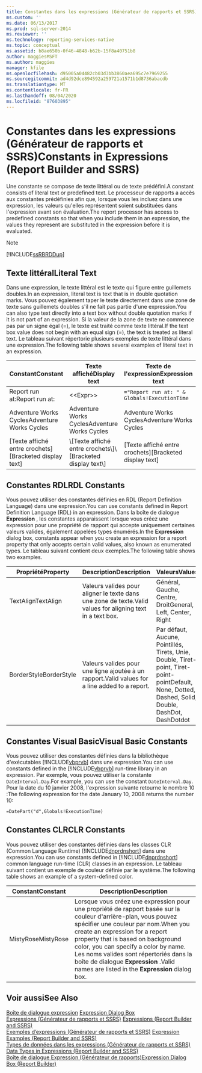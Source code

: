 ```yaml
---
title: Constantes dans les expressions (Générateur de rapports et SSRS) | Microsoft Docs
ms.custom: ''
ms.date: 06/13/2017
ms.prod: sql-server-2014
ms.reviewer: ''
ms.technology: reporting-services-native
ms.topic: conceptual
ms.assetid: b8ae650b-0f46-4848-b62b-15f8a40751b8
author: maggiesMSFT
ms.author: maggies
manager: kfile
ms.openlocfilehash: d95005a04482cb03d3bb3860aea695c7e7969255
ms.sourcegitcommit: ad4d92dce894592a259721a1571b1d8736abacdb
ms.translationtype: MT
ms.contentlocale: fr-FR
ms.lasthandoff: 08/04/2020
ms.locfileid: "87603895"
---
```

# <a name="constants-in-expressions-report-builder-and-ssrs"></a><span data-ttu-id="5da20-102">Constantes dans les expressions (Générateur de rapports et SSRS)</span><span class="sxs-lookup"><span data-stu-id="5da20-102">Constants in Expressions (Report Builder and SSRS)</span></span>
  <span data-ttu-id="5da20-103">Une constante se compose de texte littéral ou de texte prédéfini.</span><span class="sxs-lookup"><span data-stu-id="5da20-103">A constant consists of literal text or predefined text.</span></span> <span data-ttu-id="5da20-104">Le processeur de rapports a accès aux constantes prédéfinies afin que, lorsque vous les incluez dans une expression, les valeurs qu'elles représentent soient substituées dans l'expression avant son évaluation.</span><span class="sxs-lookup"><span data-stu-id="5da20-104">The report processor has access to predefined constants so that when you include them in an expression, the values they represent are substituted in the expression before it is evaluated.</span></span>  
  
> [!NOTE]  
>  [!INCLUDE[ssRBRDDup](../../includes/ssrbrddup-md.md)]  
  
## <a name="literal-text"></a><span data-ttu-id="5da20-105">Texte littéral</span><span class="sxs-lookup"><span data-stu-id="5da20-105">Literal Text</span></span>  
 <span data-ttu-id="5da20-106">Dans une expression, le texte littéral est le texte qui figure entre guillemets doubles.</span><span class="sxs-lookup"><span data-stu-id="5da20-106">In an expression, literal text is text that is in double quotation marks.</span></span> <span data-ttu-id="5da20-107">Vous pouvez également taper le texte directement dans une zone de texte sans guillemets doubles s'il ne fait pas partie d'une expression.</span><span class="sxs-lookup"><span data-stu-id="5da20-107">You can also type text directly into a text box without double quotation marks if it is not part of an expression.</span></span> <span data-ttu-id="5da20-108">Si la valeur de la zone de texte ne commence pas par un signe égal (=), le texte est traité comme texte littéral.</span><span class="sxs-lookup"><span data-stu-id="5da20-108">If the text box value does not begin with an equal sign (=), the text is treated as literal text.</span></span> <span data-ttu-id="5da20-109">Le tableau suivant répertorie plusieurs exemples de texte littéral dans une expression.</span><span class="sxs-lookup"><span data-stu-id="5da20-109">The following table shows several examples of literal text in an expression.</span></span>  
  
|<span data-ttu-id="5da20-110">Constant</span><span class="sxs-lookup"><span data-stu-id="5da20-110">Constant</span></span>|<span data-ttu-id="5da20-111">Texte affiché</span><span class="sxs-lookup"><span data-stu-id="5da20-111">Display text</span></span>|<span data-ttu-id="5da20-112">Texte de l'expression</span><span class="sxs-lookup"><span data-stu-id="5da20-112">Expression text</span></span>|  
|--------------|------------------|---------------------|  
|<span data-ttu-id="5da20-113">Report run at:</span><span class="sxs-lookup"><span data-stu-id="5da20-113">Report run at:</span></span>|<\<Expr>>|`="Report run at: " & Globals!ExecutionTime`|  
|<span data-ttu-id="5da20-114">Adventure Works Cycles</span><span class="sxs-lookup"><span data-stu-id="5da20-114">Adventure Works Cycles</span></span>|<span data-ttu-id="5da20-115">Adventure Works Cycles</span><span class="sxs-lookup"><span data-stu-id="5da20-115">Adventure Works Cycles</span></span>|<span data-ttu-id="5da20-116">Adventure Works Cycles</span><span class="sxs-lookup"><span data-stu-id="5da20-116">Adventure Works Cycles</span></span>|  
|<span data-ttu-id="5da20-117">[Texte affiché entre crochets]</span><span class="sxs-lookup"><span data-stu-id="5da20-117">[Bracketed display text]</span></span>|<span data-ttu-id="5da20-118">\\[Texte affiché entre crochets\\]</span><span class="sxs-lookup"><span data-stu-id="5da20-118">\\[Bracketed display text\\]</span></span>|<span data-ttu-id="5da20-119">[Texte affiché entre crochets]</span><span class="sxs-lookup"><span data-stu-id="5da20-119">[Bracketed display text]</span></span>|  
  
## <a name="rdl-constants"></a><span data-ttu-id="5da20-120">Constantes RDL</span><span class="sxs-lookup"><span data-stu-id="5da20-120">RDL Constants</span></span>  
 <span data-ttu-id="5da20-121">Vous pouvez utiliser des constantes définies en RDL (Report Definition Language) dans une expression.</span><span class="sxs-lookup"><span data-stu-id="5da20-121">You can use constants defined in Report Definition Language (RDL) in an expression.</span></span> <span data-ttu-id="5da20-122">Dans la boîte de dialogue **Expression** , les constantes apparaissent lorsque vous créez une expression pour une propriété de rapport qui accepte uniquement certaines valeurs valides, également appelées types énumérés.</span><span class="sxs-lookup"><span data-stu-id="5da20-122">In the **Expression** dialog box, constants appear when you create an expression for a report property that only accepts certain valid values, also known as enumerated types.</span></span> <span data-ttu-id="5da20-123">Le tableau suivant contient deux exemples.</span><span class="sxs-lookup"><span data-stu-id="5da20-123">The following table shows two examples.</span></span>  
  
|<span data-ttu-id="5da20-124">Propriété</span><span class="sxs-lookup"><span data-stu-id="5da20-124">Property</span></span>|<span data-ttu-id="5da20-125">Description</span><span class="sxs-lookup"><span data-stu-id="5da20-125">Description</span></span>|<span data-ttu-id="5da20-126">Valeurs</span><span class="sxs-lookup"><span data-stu-id="5da20-126">Values</span></span>|  
|--------------|-----------------|------------|  
|<span data-ttu-id="5da20-127">TextAlign</span><span class="sxs-lookup"><span data-stu-id="5da20-127">TextAlign</span></span>|<span data-ttu-id="5da20-128">Valeurs valides pour aligner le texte dans une zone de texte.</span><span class="sxs-lookup"><span data-stu-id="5da20-128">Valid values for aligning text in a text box.</span></span>|<span data-ttu-id="5da20-129">Général, Gauche, Centre, Droit</span><span class="sxs-lookup"><span data-stu-id="5da20-129">General, Left, Center, Right</span></span>|  
|<span data-ttu-id="5da20-130">BorderStyle</span><span class="sxs-lookup"><span data-stu-id="5da20-130">BorderStyle</span></span>|<span data-ttu-id="5da20-131">Valeurs valides pour une ligne ajoutée à un rapport.</span><span class="sxs-lookup"><span data-stu-id="5da20-131">Valid values for a line added to a report.</span></span>|<span data-ttu-id="5da20-132">Par défaut, Aucune, Pointillés, Tirets, Unie, Double, Tiret-point, Tiret-point-point</span><span class="sxs-lookup"><span data-stu-id="5da20-132">Default, None, Dotted, Dashed, Solid, Double, DashDot, DashDotdot</span></span>|  
  
## <a name="visual-basic-constants"></a><span data-ttu-id="5da20-133">Constantes Visual Basic</span><span class="sxs-lookup"><span data-stu-id="5da20-133">Visual Basic Constants</span></span>  
 <span data-ttu-id="5da20-134">Vous pouvez utiliser des constantes définies dans la bibliothèque d'exécutables [!INCLUDE[vbprvb](../../includes/vbprvb-md.md)] dans une expression.</span><span class="sxs-lookup"><span data-stu-id="5da20-134">You can use constants defined in the [!INCLUDE[vbprvb](../../includes/vbprvb-md.md)] run-time library in an expression.</span></span> <span data-ttu-id="5da20-135">Par exemple, vous pouvez utiliser la constante `DateInterval.Day`.</span><span class="sxs-lookup"><span data-stu-id="5da20-135">For example, you can use the constant `DateInterval.Day`.</span></span> <span data-ttu-id="5da20-136">Pour la date du 10 janvier 2008, l'expression suivante retourne le nombre 10 :</span><span class="sxs-lookup"><span data-stu-id="5da20-136">The following expression for the date January 10, 2008 returns the number 10:</span></span>  
  
 `=DatePart("d",Globals!ExecutionTime)`  
  
## <a name="clr-constants"></a><span data-ttu-id="5da20-137">Constantes CLR</span><span class="sxs-lookup"><span data-stu-id="5da20-137">CLR Constants</span></span>  
 <span data-ttu-id="5da20-138">Vous pouvez utiliser des constantes définies dans les classes CLR (Common Language Runtime) [!INCLUDE[dnprdnshort](../../includes/dnprdnshort-md.md)] dans une expression.</span><span class="sxs-lookup"><span data-stu-id="5da20-138">You can use constants defined in [!INCLUDE[dnprdnshort](../../includes/dnprdnshort-md.md)] common language run-time (CLR) classes in an expression.</span></span> <span data-ttu-id="5da20-139">Le tableau suivant contient un exemple de couleur définie par le système.</span><span class="sxs-lookup"><span data-stu-id="5da20-139">The following table shows an example of a system-defined color.</span></span>  
  
|<span data-ttu-id="5da20-140">Constant</span><span class="sxs-lookup"><span data-stu-id="5da20-140">Constant</span></span>|<span data-ttu-id="5da20-141">Description</span><span class="sxs-lookup"><span data-stu-id="5da20-141">Description</span></span>|  
|--------------|-----------------|  
|<span data-ttu-id="5da20-142">MistyRose</span><span class="sxs-lookup"><span data-stu-id="5da20-142">MistyRose</span></span>|<span data-ttu-id="5da20-143">Lorsque vous créez une expression pour une propriété de rapport basée sur la couleur d'arrière-plan, vous pouvez spécifier une couleur par nom.</span><span class="sxs-lookup"><span data-stu-id="5da20-143">When you create an expression for a report property that is based on background color, you can specify a color by name.</span></span> <span data-ttu-id="5da20-144">Les noms valides sont répertoriés dans la boîte de dialogue **Expression** .</span><span class="sxs-lookup"><span data-stu-id="5da20-144">Valid names are listed in the **Expression** dialog box.</span></span>|  
  
## <a name="see-also"></a><span data-ttu-id="5da20-145">Voir aussi</span><span class="sxs-lookup"><span data-stu-id="5da20-145">See Also</span></span>  
 <span data-ttu-id="5da20-146">[Boîte de dialogue expression](../expression-dialog-box.md) </span><span class="sxs-lookup"><span data-stu-id="5da20-146">[Expression Dialog Box](../expression-dialog-box.md) </span></span>  
 <span data-ttu-id="5da20-147">[Expressions &#40;Générateur de rapports et SSRS&#41;](expressions-report-builder-and-ssrs.md) </span><span class="sxs-lookup"><span data-stu-id="5da20-147">[Expressions &#40;Report Builder and SSRS&#41;](expressions-report-builder-and-ssrs.md) </span></span>  
 <span data-ttu-id="5da20-148">[Exemples d’expressions &#40;Générateur de rapports et SSRS&#41;](expression-examples-report-builder-and-ssrs.md) </span><span class="sxs-lookup"><span data-stu-id="5da20-148">[Expression Examples &#40;Report Builder and SSRS&#41;](expression-examples-report-builder-and-ssrs.md) </span></span>  
 <span data-ttu-id="5da20-149">[Types de données dans les expressions &#40;Générateur de rapports et SSRS&#41;](data-types-in-expressions-report-builder-and-ssrs.md) </span><span class="sxs-lookup"><span data-stu-id="5da20-149">[Data Types in Expressions &#40;Report Builder and SSRS&#41;](data-types-in-expressions-report-builder-and-ssrs.md) </span></span>  
 [<span data-ttu-id="5da20-150">Boîte de dialogue Expression &#40;Générateur de rapports&#41;</span><span class="sxs-lookup"><span data-stu-id="5da20-150">Expression Dialog Box &#40;Report Builder&#41;</span></span>](../expression-dialog-box-report-builder.md)  
  
  
